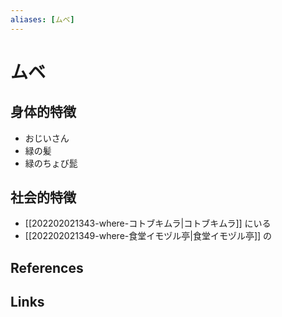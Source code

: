 ```yaml
---
aliases: [ムベ]
---
```

# ムベ

## 身体的特徴

- おじいさん
- 緑の髪
- 緑のちょび髭

## 社会的特徴

- [[202202021343-where-コトブキムラ|コトブキムラ]] にいる
- [[202202021349-where-食堂イモヅル亭|食堂イモヅル亭]] の

## References



## Links


